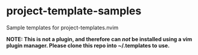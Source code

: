 # project-template-samples
Sample templates for project-templates.nvim

__NOTE: This is not a plugin, and therefore can _not_ be installed using a vim plugin manager. Please clone this repo into ~/.templates to use.__
